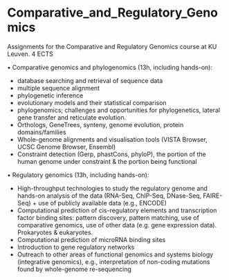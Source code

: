 #     Comparative_and_Regulatory_Genomics

Assignments for the Comparative and Regulatory Genomics course at KU Leuven. 4 ECTS

• Comparative genomics and phylogenomics (13h, including hands-on):
  - database searching and retrieval of sequence data
  - multiple sequence alignment
  - phylogenetic inference
  - evolutionary models and their statistical comparison
  - phylogenomics; challenges and opportunities for phylogenetics, lateral gene transfer and reticulate evolution.
  - Orthologs, GeneTrees, synteny, genome evolution, protein domains/families
  - Whole-genome alignments and visualisation tools (VISTA Browser, UCSC Genome Browser, Ensembl)
  - Constraint detection (Gerp, phastCons, phyloP), the portion of the human genome under constraint & the portion being functional

• Regulatory genomics (13h, including hands-on):
  - High-throughput technologies to study the regulatory genome and hands-on analysis of the data (RNA-Seq, ChIP-Seq, DNase-Seq, FAIRE-Seq) + use of publicly available data (e.g., ENCODE)
  - Computational prediction of cis-regulatory elements and transcription factor binding sites: pattern discovery, pattern matching, use of comparative genomics, use of other data (e.g. gene expression data). Prokaryotes & eukaryotes.
  - Computational prediction of microRNA binding sites
  - Introduction to gene regulatory networks
  - Outreach to other areas of functional genomics and systems biology (integrative genomics), e.g., interpretation of non-coding mutations found by whole-genome re-sequencing
